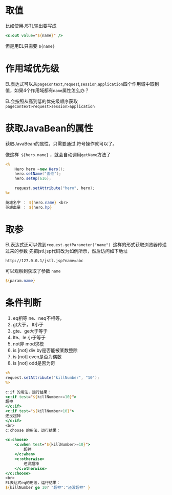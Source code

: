 # 取值

比如使用JSTL输出要写成
~~~jsp
<c:out value="${name}" /> 
~~~
但是用EL只需要
`${name}`

# 作用域优先级

EL表达式可以从`pageContext`,`reques`t,`session`,`application`四个作用域中取到值，如果4个作用域都有`name`属性怎么办？

EL会按照从高到低的优先级顺序获取
`pageContext>request>session>application`

# 获取JavaBean的属性
获取JavaBean的属性，只需要通过.符号操作就可以了。

像这样` ${hero.name}` ，就会自动调用`getName`方法了
~~~jsp
<%
    Hero hero =new Hero();
    hero.setName("盖伦");
    hero.setHp(616);
     
    request.setAttribute("hero", hero);
%>
  
英雄名字 ： ${hero.name} <br>
英雄血量 ： ${hero.hp}
~~~

# 取参
EL表达式还可以做到`request.getParameter("name") `这样的形式获取浏览器传递过来的参数
先把jstl.jsp代码改为如例所示，然后访问如下地址
~~~shell
http://127.0.0.1/jstl.jsp?name=abc
~~~
可以观察到获取了参数 `name`

~~~jsp
${param.name}
~~~

# 条件判断

1. eq相等 ne、neq不相等，
2. gt大于， lt小于
3. gte、ge大于等于
4. lte、le 小于等于
5. not非 mod求模
6. is [not] div by是否能被某数整除
7. is [not] even是否为偶数
8. is [not] odd是否为奇

~~~jsp
<%
request.setAttribute("killNumber", "10");
%>
 
c:if 的用法，运行结果：
<c:if test="${killNumber>=10}">
超神
</c:if>
<c:if test="${killNumber<10}">
还没超神
</c:if>
<br>
c:choose 的用法，运行结果：
 
<c:choose>
    <c:when test="${killNumber>=10}">
        超神
    </c:when>
    <c:otherwise>
        还没超神
    </c:otherwise>
</c:choose>
<br>
EL表达式eq的用法，运行结果：
${killNumber ge 10? "超神":"还没超神" }
~~~
